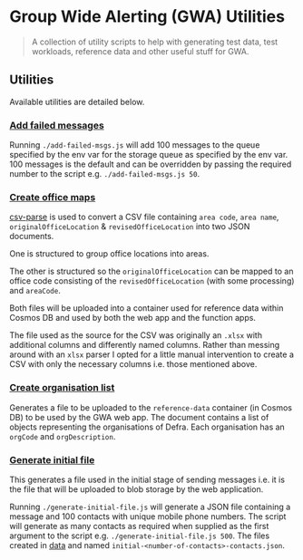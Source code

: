# Group Wide Alerting (GWA) Utilities

> A collection of utility scripts to help with generating test data, test
> workloads, reference data and other useful stuff for GWA.

## Utilities

Available utilities are detailed below.

### [Add failed messages](./add-failed-msgs.js)

Running `./add-failed-msgs.js` will add 100 messages to the queue specified by
the env var for the storage queue as specified by the env var. 100 messages is
the default and can be overridden by passing the required number to the script
e.g. `./add-failed-msgs.js 50`.

### [Create office maps](./create-office-maps.js)

[csv-parse](https://csv.js.org/parse/) is used to convert a CSV file containing
`area code`, `area name`, `originalOfficeLocation` & `revisedOfficeLocation`
into two JSON documents.

One is structured to group office locations into areas.

The other is structured so the `originalOfficeLocation` can be mapped to
an office code consisting of the `revisedOfficeLocation` (with some processing)
and `areaCode`.

Both files will be uploaded into a container used for reference data within
Cosmos DB and used by both the web app and the function apps.

The file used as the source for the CSV was originally an `.xlsx` with
additional columns and differently named columns. Rather than messing around
with an `xlsx` parser I opted for a little manual intervention to create a CSV
with only the necessary columns i.e. those mentioned above.

### [Create organisation list](./create-organisation-list.js)

Generates a file to be uploaded to the `reference-data` container (in Cosmos
DB) to be used by the GWA web app. The document contains a list of objects
representing the organisations of Defra. Each organisation has an `orgCode` and
`orgDescription`.

### [Generate initial file](./generate-initial-file.js)

This generates a file used in the initial stage of sending messages i.e. it is
the file that will be uploaded to blob storage by the web application.

Running `./generate-initial-file.js` will generate a JSON file containing a
message and 100 contacts with unique mobile phone numbers. The script will
generate as many contacts as required when supplied as the first argument to
the script e.g.  `./generate-initial-file.js 500`. The files created in
[data](./data) and named `initial-<number-of-contacts>-contacts.json`.
